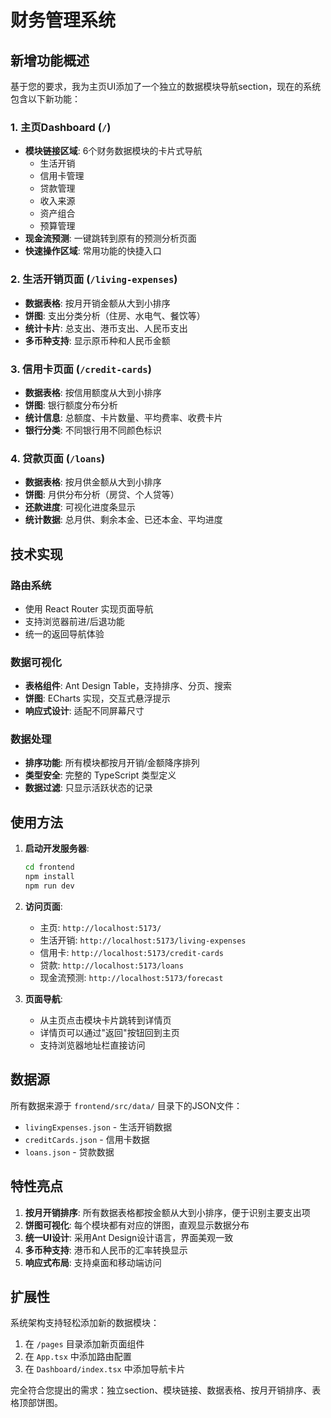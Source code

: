 # 财务管理系统

## 新增功能概述

基于您的要求，我为主页UI添加了一个独立的数据模块导航section，现在的系统包含以下新功能：

### 1. 主页Dashboard (`/`)
- **模块链接区域**: 6个财务数据模块的卡片式导航
  - 生活开销
  - 信用卡管理
  - 贷款管理
  - 收入来源
  - 资产组合
  - 预算管理
- **现金流预测**: 一键跳转到原有的预测分析页面
- **快速操作区域**: 常用功能的快捷入口

### 2. 生活开销页面 (`/living-expenses`)
- **数据表格**: 按月开销金额从大到小排序
- **饼图**: 支出分类分析（住房、水电气、餐饮等）
- **统计卡片**: 总支出、港币支出、人民币支出
- **多币种支持**: 显示原币种和人民币金额

### 3. 信用卡页面 (`/credit-cards`)
- **数据表格**: 按信用额度从大到小排序
- **饼图**: 银行额度分布分析
- **统计信息**: 总额度、卡片数量、平均费率、收费卡片
- **银行分类**: 不同银行用不同颜色标识

### 4. 贷款页面 (`/loans`)
- **数据表格**: 按月供金额从大到小排序
- **饼图**: 月供分布分析（房贷、个人贷等）
- **还款进度**: 可视化进度条显示
- **统计数据**: 总月供、剩余本金、已还本金、平均进度

## 技术实现

### 路由系统
- 使用 React Router 实现页面导航
- 支持浏览器前进/后退功能
- 统一的返回导航体验

### 数据可视化
- **表格组件**: Ant Design Table，支持排序、分页、搜索
- **饼图**: ECharts 实现，交互式悬浮提示
- **响应式设计**: 适配不同屏幕尺寸

### 数据处理
- **排序功能**: 所有模块都按月开销/金额降序排列
- **类型安全**: 完整的 TypeScript 类型定义
- **数据过滤**: 只显示活跃状态的记录

## 使用方法

1. **启动开发服务器**:
   ```bash
   cd frontend
   npm install
   npm run dev
   ```

2. **访问页面**:
   - 主页: `http://localhost:5173/`
   - 生活开销: `http://localhost:5173/living-expenses`
   - 信用卡: `http://localhost:5173/credit-cards`
   - 贷款: `http://localhost:5173/loans`
   - 现金流预测: `http://localhost:5173/forecast`

3. **页面导航**:
   - 从主页点击模块卡片跳转到详情页
   - 详情页可以通过"返回"按钮回到主页
   - 支持浏览器地址栏直接访问

## 数据源

所有数据来源于 `frontend/src/data/` 目录下的JSON文件：
- `livingExpenses.json` - 生活开销数据
- `creditCards.json` - 信用卡数据  
- `loans.json` - 贷款数据

## 特性亮点

1. **按月开销排序**: 所有数据表格都按金额从大到小排序，便于识别主要支出项
2. **饼图可视化**: 每个模块都有对应的饼图，直观显示数据分布
3. **统一UI设计**: 采用Ant Design设计语言，界面美观一致
4. **多币种支持**: 港币和人民币的汇率转换显示
5. **响应式布局**: 支持桌面和移动端访问

## 扩展性

系统架构支持轻松添加新的数据模块：
1. 在 `/pages` 目录添加新页面组件
2. 在 `App.tsx` 中添加路由配置
3. 在 `Dashboard/index.tsx` 中添加导航卡片

完全符合您提出的需求：独立section、模块链接、数据表格、按月开销排序、表格顶部饼图。